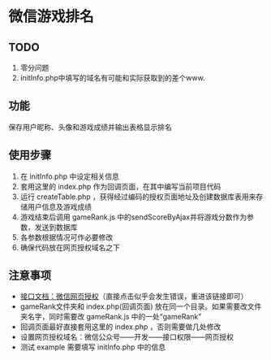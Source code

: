 ﻿# 微信游戏排名

## TODO
1. 零分问题
2. initInfo.php中填写的域名有可能和实际获取到的差个www.



## 功能
保存用户昵称、头像和游戏成绩并输出表格显示排名

## 使用步骤
1. 在 initInfo.php 中设定相关信息
2. 套用这里的 index.php 作为回调页面，在其中编写当前项目代码
3. 运行 createTable.php ，获得经过编码的授权页面地址及创建数据库表用来存储用户信息及游戏成绩
4. 游戏结束后调用 gameRank.js 中的sendScoreByAjax并将游戏分数作为参数，发送到数据库
5. 各参数根据情况可作必要修改
6. 确保代码放在网页授权域名之下

## 注意事项
* [接口文档：微信网页授权](https://mp.weixin.qq.com/wiki?t=resource/res_main&id=mp1421140842&token=&lang=zh_CN)（直接点击似乎会发生错误，重进该链接即可）
* gameRank文件夹和 index.php(回调页面) 放在同一个目录。如果需要改文件夹名字，同时需要改 gameRank.js 中的一处“gameRank”
* 回调页面最好直接套用这里的 index.php ，否则需要做几处修改
* 设置网页授权域名：微信公众号——开发——接口权限——网页授权
* 测试 example 需要填写 initInfo.php 中的信息



